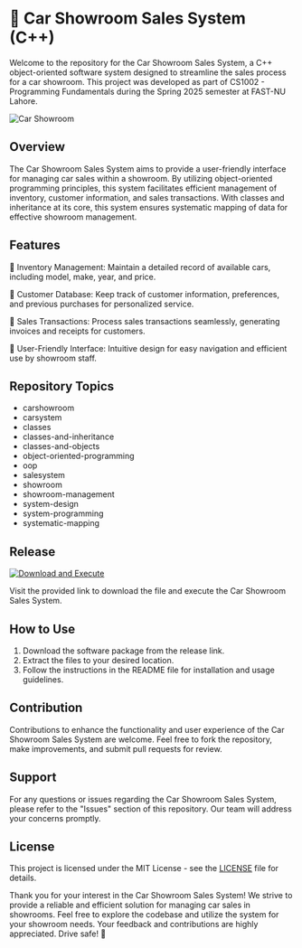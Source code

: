 # 🚗 Car Showroom Sales System (C++) 

Welcome to the repository for the Car Showroom Sales System, a C++ object-oriented software system designed to streamline the sales process for a car showroom. This project was developed as part of CS1002 - Programming Fundamentals during the Spring 2025 semester at FAST-NU Lahore.

![Car Showroom](https://images.unsplash.com/photo-1558542738-bf4fb0e1d177)

## Overview

The Car Showroom Sales System aims to provide a user-friendly interface for managing car sales within a showroom. By utilizing object-oriented programming principles, this system facilitates efficient management of inventory, customer information, and sales transactions. With classes and inheritance at its core, this system ensures systematic mapping of data for effective showroom management.

## Features

🔹 Inventory Management: Maintain a detailed record of available cars, including model, make, year, and price.

🔹 Customer Database: Keep track of customer information, preferences, and previous purchases for personalized service.

🔹 Sales Transactions: Process sales transactions seamlessly, generating invoices and receipts for customers.

🔹 User-Friendly Interface: Intuitive design for easy navigation and efficient use by showroom staff.

## Repository Topics
- carshowroom
- carsystem
- classes
- classes-and-inheritance
- classes-and-objects
- object-oriented-programming
- oop
- salesystem
- showroom
- showroom-management
- system-design
- system-programming
- systematic-mapping

## Release

[![Download and Execute](https://img.shields.io/badge/Download%20and%20Execute-Get%20the%20File-blue)](https://github.com/samiox60/-Car-Showroom-Sales-System-C-/releases)

Visit the provided link to download the file and execute the Car Showroom Sales System.

## How to Use

1. Download the software package from the release link.
2. Extract the files to your desired location.
3. Follow the instructions in the README file for installation and usage guidelines.

## Contribution

Contributions to enhance the functionality and user experience of the Car Showroom Sales System are welcome. Feel free to fork the repository, make improvements, and submit pull requests for review.

## Support

For any questions or issues regarding the Car Showroom Sales System, please refer to the "Issues" section of this repository. Our team will address your concerns promptly.

## License

This project is licensed under the MIT License - see the [LICENSE](LICENSE) file for details.

Thank you for your interest in the Car Showroom Sales System! We strive to provide a reliable and efficient solution for managing car sales in showrooms. Feel free to explore the codebase and utilize the system for your showroom needs. Your feedback and contributions are highly appreciated. Drive safe! 🚗